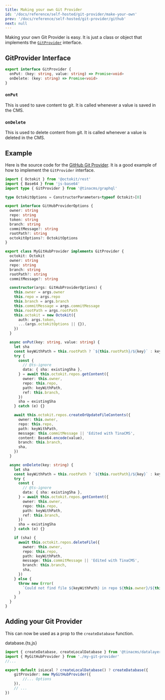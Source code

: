 ```yaml
---
title: Making your own Git Provider
id: '/docs/reference/self-hosted/git-provider/make-your-own'
prev: '/docs/reference/self-hosted/git-provider/github'
next: null
---
```


Making your own Git Provider is easy. It is just a class or object that implements the [`GitProvider`](#gitprovider-interface) interface.

## GitProvider Interface

```ts
export interface GitProvider {
  onPut: (key: string, value: string) => Promise<void>
  onDelete: (key: string) => Promise<void>
}
```

### `onPut`

This is used to save content to git. It is called whenever a value is saved in the CMS.

### `onDelete`

This is used to delete content from git. It is called whenever a value is deleted in the CMS.

## Example

Here is the source code for the [GitHub Git Provider](/docs/reference/self-hosted/git-provider/github). It is a good example of how to implement the `GitProvider` interface.

```ts
import { Octokit } from '@octokit/rest'
import { Base64 } from 'js-base64'
import type { GitProvider } from '@tinacms/graphql'

type OctokitOptions = ConstructorParameters<typeof Octokit>[0]

export interface GitHubProviderOptions {
  owner: string
  repo: string
  token: string
  branch: string
  commitMessage?: string
  rootPath?: string
  octokitOptions?: OctokitOptions
}

export class MyGitHubProvider implements GitProvider {
  octokit: Octokit
  owner: string
  repo: string
  branch: string
  rootPath?: string
  commitMessage?: string

  constructor(args: GitHubProviderOptions) {
    this.owner = args.owner
    this.repo = args.repo
    this.branch = args.branch
    this.commitMessage = args.commitMessage
    this.rootPath = args.rootPath
    this.octokit = new Octokit({
      auth: args.token,
      ...(args.octokitOptions || {}),
    })
  }

  async onPut(key: string, value: string) {
    let sha
    const keyWithPath = this.rootPath ? `${this.rootPath}/${key}` : key
    try {
      const {
        // @ts-ignore
        data: { sha: existingSha },
      } = await this.octokit.repos.getContent({
        owner: this.owner,
        repo: this.repo,
        path: keyWithPath,
        ref: this.branch,
      })
      sha = existingSha
    } catch (e) {}

    await this.octokit.repos.createOrUpdateFileContents({
      owner: this.owner,
      repo: this.repo,
      path: keyWithPath,
      message: this.commitMessage || 'Edited with TinaCMS',
      content: Base64.encode(value),
      branch: this.branch,
      sha,
    })
  }

  async onDelete(key: string) {
    let sha
    const keyWithPath = this.rootPath ? `${this.rootPath}/${key}` : key
    try {
      const {
        // @ts-ignore
        data: { sha: existingSha },
      } = await this.octokit.repos.getContent({
        owner: this.owner,
        repo: this.repo,
        path: keyWithPath,
        ref: this.branch,
      })
      sha = existingSha
    } catch (e) {}

    if (sha) {
      await this.octokit.repos.deleteFile({
        owner: this.owner,
        repo: this.repo,
        path: keyWithPath,
        message: this.commitMessage || 'Edited with TinaCMS',
        branch: this.branch,
        sha,
      })
    } else {
      throw new Error(
        `Could not find file ${keyWithPath} in repo ${this.owner}/${this.repo}`
      )
    }
  }
}
```

## Adding your Git Provider

This can now be used as a prop to the `createDatabase` function.

database.{ts,js}

```ts
import { createDatabase, createLocalDatabase } from '@tinacms/datalayer'
import { MyGitHubProvider } from './my-git-provider'
//...

export default isLocal ? createLocalDatabase() ? createDatabase({
    gitProvider: new MyGitHubProvider({
        //... Options
    }),
    // ...
})
```
